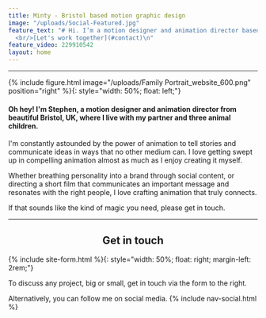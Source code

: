 ```yaml
---
title: Minty - Bristol based motion graphic design
image: "/uploads/Social-Featured.jpg"
feature_text: "# Hi. I’m a motion designer and animation director based in Bristol.
  <br/>[Let's work together](#contact)\n"
feature_video: 229910542
layout: home
---
```


<div id="profile"></div>

---

{% include figure.html image="/uploads/Family Portrait_website_600.png" position="right" %}{: style="width: 50%; float: left;"}

#### Oh hey! I'm Stephen, a motion designer and animation director from beautiful Bristol, UK, where I live with my partner and three animal children.

I'm constantly astounded by the power of animation to tell stories and communicate ideas in ways that no other medium can. I love getting swept up in compelling animation almost as much as I enjoy creating it myself.

Whether breathing personality into a brand through social content, or directing a short film that communicates an important message and resonates with the right people, I love crafting animation that truly connects.

If that sounds like the kind of magic you need, please get in touch.

<div id="contact"></div>

---

<h2 style="text-align: center;">Get in touch</h2>

{% include site-form.html %}{: style="width: 50%; float: right; margin-left: 2rem;"}

To discuss any project, big or small, get in touch via the form to the right.

Alternatively, you can follow me on social media.
{% include nav-social.html %}